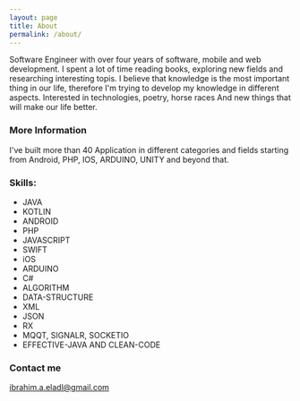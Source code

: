 ```yaml
---
layout: page
title: About
permalink: /about/
---
```


Software Engineer with over four years of software, mobile and web development.
I spent a lot of time reading books, exploring new fields and researching interesting topis.
I believe that knowledge is the most important thing in our life, therefore I'm trying to develop my knowledge in different aspects. 
Interested in technologies, poetry, horse races And new things that will make our life better.

### More Information

I've built more than 40 Application in different categories and fields starting from Android, PHP, IOS, ARDUINO, UNITY and beyond that.


### Skills:
 - JAVA
 - KOTLIN
 - ANDROID
 - PHP
 - JAVASCRIPT
 - SWIFT
 - iOS
 - ARDUINO
 - C#
 - ALGORITHM
 - DATA-STRUCTURE
 - XML
 - JSON
 - RX
 - MQQT, SIGNALR, SOCKETIO
 - EFFECTIVE-JAVA AND CLEAN-CODE

### Contact me

[ibrahim.a.eladl@gmail.com](mailto:ibrahim.a.eladl@gmail.com)
